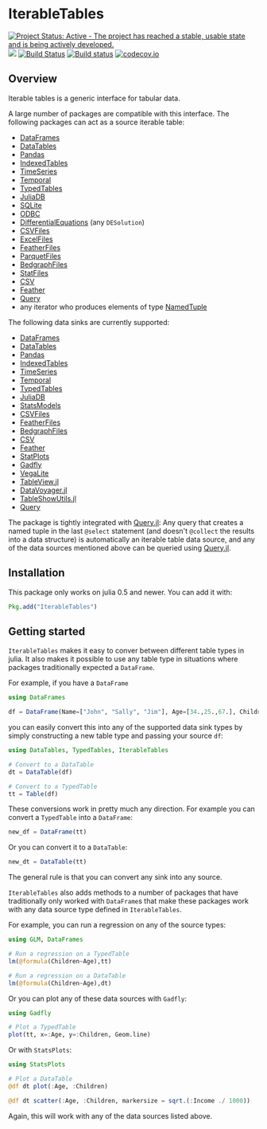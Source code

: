 # IterableTables

[![Project Status: Active - The project has reached a stable, usable state and is being actively developed.](http://www.repostatus.org/badges/latest/active.svg)](http://www.repostatus.org/#active)
[![](https://img.shields.io/badge/docs-stable-blue.svg)](https://queryverse.github.io/IterableTables.jl/stable)
[![Build Status](https://travis-ci.org/queryverse/IterableTables.jl.svg?branch=master)](https://travis-ci.org/queryverse/IterableTables.jl)
[![Build status](https://ci.appveyor.com/api/projects/status/nf8lg1pef4xitjij/branch/master?svg=true)](https://ci.appveyor.com/project/queryverse/iterabletables-jl/branch/master)
[![codecov.io](http://codecov.io/github/queryverse/IterableTables.jl/coverage.svg?branch=master)](http://codecov.io/github/queryverse/IterableTables.jl?branch=master)

## Overview

Iterable tables is a  generic interface for tabular data.

A large number of packages are compatible with this interface. The following
packages can act as a source iterable table:

* [DataFrames](https://github.com/JuliaStats/DataFrames.jl)
* [DataTables](https://github.com/JuliaData/DataTables.jl)
* [Pandas](https://github.com/JuliaPy/Pandas.jl)
* [IndexedTables](https://github.com/JuliaComputing/IndexedTables.jl)
* [TimeSeries](https://github.com/JuliaStats/TimeSeries.jl)
* [Temporal](https://github.com/dysonance/Temporal.jl)
* [TypedTables](https://github.com/FugroRoames/TypedTables.jl)
* [JuliaDB](https://github.com/JuliaComputing/JuliaDB.jl)
* [SQLite](https://github.com/JuliaDB/SQLite.jl)
* [ODBC](https://github.com/JuliaDB/ODBC.jl)
* [DifferentialEquations](https://github.com/JuliaDiffEq/DifferentialEquations.jl) (any ``DESolution``)
* [CSVFiles](https://github.com/queryverse/CSVFiles.jl)
* [ExcelFiles](https://github.com/queryverse/ExcelFiles.jl)
* [FeatherFiles](https://github.com/queryverse/FeatherFiles.jl)
* [ParquetFiles](https://github.com/queryverse/ParquetFiles.jl)
* [BedgraphFiles](https://github.com/CiaranOMara/BedgraphFiles.jl)
* [StatFiles](https://github.com/queryverse/StatFiles.jl)
* [CSV](https://github.com/JuliaData/CSV.jl)
* [Feather](https://github.com/JuliaStats/Feather.jl)
* [Query](https://github.com/queryverse/Query.jl)
* any iterator who produces elements of type [NamedTuple](https://github.com/blackrock/NamedTuples.jl)

The following data sinks are currently supported:
* [DataFrames](https://github.com/JuliaStats/DataFrames.jl)
* [DataTables](https://github.com/JuliaData/DataTables.jl)
* [Pandas](https://github.com/JuliaPy/Pandas.jl)
* [IndexedTables](https://github.com/JuliaComputing/IndexedTables.jl)
* [TimeSeries](https://github.com/JuliaStats/TimeSeries.jl)
* [Temporal](https://github.com/dysonance/Temporal.jl)
* [TypedTables](https://github.com/FugroRoames/TypedTables.jl)
* [JuliaDB](https://github.com/JuliaComputing/JuliaDB.jl)
* [StatsModels](https://github.com/JuliaStats/StatsModels.jl)
* [CSVFiles](https://github.com/queryverse/CSVFiles.jl)
* [FeatherFiles](https://github.com/queryverse/FeatherFiles.jl)
* [BedgraphFiles](https://github.com/CiaranOMara/BedgraphFiles.jl)
* [CSV](https://github.com/JuliaData/CSV.jl)
* [Feather](https://github.com/JuliaStats/Feather.jl)
* [StatPlots](https://github.com/JuliaPlots/StatPlots.jl)
* [Gadfly](https://github.com/GiovineItalia/Gadfly.jl)
* [VegaLite](https://github.com/fredo-dedup/VegaLite.jl)
* [TableView.jl](https://github.com/JuliaComputing/TableView.jl)
* [DataVoyager.jl](https://github.com/queryverse/DataVoyager.jl)
* [TableShowUtils.jl](https://github.com/queryverse/TableShowUtils.jl)
* [Query](https://github.com/queryverse/Query.jl)

The package is tightly integrated with [Query.jl](https://github.com/queryverse/Query.jl):
Any query that creates a named tuple in the last ``@select`` statement (and
doesn't ``@collect`` the results into a data structure) is automatically an
iterable table data source, and any of the data sources mentioned above can
be queried using [Query.jl](https://github.com/queryverse/Query.jl).

## Installation

This package only works on julia 0.5 and newer. You can add it with:
```julia
Pkg.add("IterableTables")
```

## Getting started

``IterableTables`` makes it easy to conver between different table types in julia. It also makes it possible to use any table type in situations where packages traditionally expected a ``DataFrame``.

For example, if you have a ``DataFrame``
````julia
using DataFrames

df = DataFrame(Name=["John", "Sally", "Jim"], Age=[34.,25.,67.], Children=[2,0,3], Income = [120_000, 20_000, 60_000])
````

you can easily convert this into any of the supported data sink types by simply constructing a new table type and passing your source ``df``:
````julia
using DataTables, TypedTables, IterableTables

# Convert to a DataTable
dt = DataTable(df)

# Convert to a TypedTable
tt = Table(df)

````
These conversions work in pretty much any direction. For example you can convert a ``TypedTable`` into a ``DataFrame``:
````julia
new_df = DataFrame(tt)
````
Or you can convert it to a ``DataTable``:
````julia
new_dt = DataTable(tt)
````
The general rule is that you can convert any sink into any source.

``IterableTables`` also adds methods to a number of packages that have traditionally only worked with ``DataFrame``s that make these packages work with any data source type defined in ``IterableTables``.

For example, you can run a regression on any of the source types:
````julia
using GLM, DataFrames

# Run a regression on a TypedTable
lm(@formula(Children~Age),tt)

# Run a regression on a DataTable
lm(@formula(Children~Age),dt)
````
Or you can plot any of these data sources with ``Gadfly``:
````julia
using Gadfly

# Plot a TypedTable
plot(tt, x=:Age, y=:Children, Geom.line)
````
Or with ``StatsPlots``:
````julia
using StatsPlots

# Plot a DataTable
@df dt plot(:Age, :Children)

@df dt scatter(:Age, :Children, markersize = sqrt.(:Income ./ 1000))
````
Again, this will work with any of the data sources listed above.
